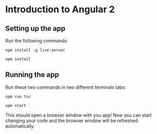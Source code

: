 # Introduction to Angular 2

## Setting up the app

Run the following commands:

`npm install -g live-server`

`npm install`

## Running the app

Run these two commands in two different terminals tabs:

`npm run tsc`

`npm start`

This should open a browser window with you app!
Now you can start changing your code and the browser window will be refreshed automatically.

